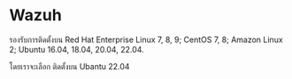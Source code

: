 # Wazuh
รองรับการติดตั้งบน
Red Hat Enterprise Linux 7, 8, 9; 
CentOS 7, 8; 
Amazon Linux 2; 
Ubuntu 16.04, 18.04, 20.04, 22.04.

โดยเราจะเลือก ติดตั้งบน Ubantu 22.04
